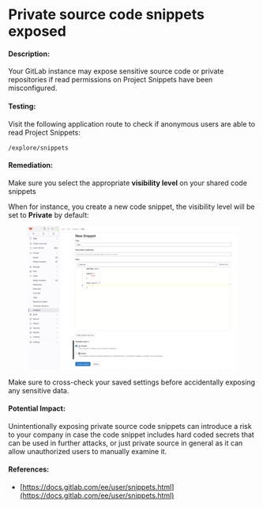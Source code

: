 # Private source code snippets exposed

#### Description:

Your GitLab instance may expose sensitive source code or private repositories if read permissions on Project Snippets have been misconfigured.

#### Testing:

Visit the following application route to check if anonymous users are able to read Project Snippets:

```
/explore/snippets
```

#### Remediation:

Make sure you select the appropriate **visibility level** on your shared code snippets

When for instance, you create a new code snippet, the visibility level will be set to **Private** by default:

<figure><img src="../../.gitbook/assets/image (4).png" alt=""><figcaption></figcaption></figure>

Make sure to cross-check your saved settings before accidentally exposing any sensitive data.

#### Potential Impact:

Unintentionally exposing private source code snippets can introduce a risk to your company in case the code snippet includes hard coded secrets that can be used in further attacks, or just private source in general as it can allow unauthorized users to manually examine it.

#### References:

* [https://docs.gitlab.com/ee/user/snippets.html](https://docs.gitlab.com/ee/user/snippets.html)

